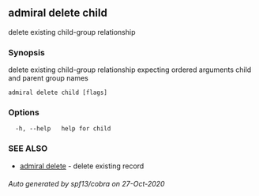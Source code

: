 ## admiral delete child

delete existing child-group relationship

### Synopsis

delete existing child-group relationship expecting ordered arguments child and parent group names

```
admiral delete child [flags]
```

### Options

```
  -h, --help   help for child
```

### SEE ALSO

* [admiral delete](admiral_delete.md)	 - delete existing record

###### Auto generated by spf13/cobra on 27-Oct-2020
